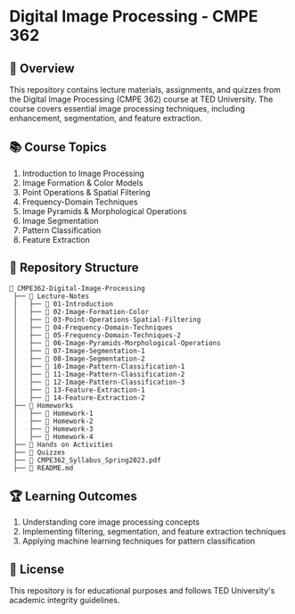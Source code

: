 # Digital Image Processing - CMPE 362

## 🎯 Overview

This repository contains lecture materials, assignments, and quizzes from the Digital Image Processing (CMPE 362) course at TED University. The course covers essential image processing techniques, including enhancement, segmentation, and feature extraction.

## 📚 Course Topics

1. Introduction to Image Processing
2. Image Formation & Color Models
3. Point Operations & Spatial Filtering
4. Frequency-Domain Techniques
5. Image Pyramids & Morphological Operations
6. Image Segmentation
7. Pattern Classification
8. Feature Extraction

## 📂 Repository Structure

```
📁 CMPE362-Digital-Image-Processing
 ├── 📂 Lecture-Notes
 │   ├── 📂 01-Introduction
 │   ├── 📂 02-Image-Formation-Color
 │   ├── 📂 03-Point-Operations-Spatial-Filtering
 │   ├── 📂 04-Frequency-Domain-Techniques
 │   ├── 📂 05-Frequency-Domain-Techniques-2
 │   ├── 📂 06-Image-Pyramids-Morphological-Operations
 │   ├── 📂 07-Image-Segmentation-1
 │   ├── 📂 08-Image-Segmentation-2
 │   ├── 📂 10-Image-Pattern-Classification-1
 │   ├── 📂 11-Image-Pattern-Classification-2
 │   ├── 📂 12-Image-Pattern-Classification-3
 │   ├── 📂 13-Feature-Extraction-1
 │   ├── 📂 14-Feature-Extraction-2
 ├── 📂 Homeworks
 │   ├── 📂 Homework-1
 │   ├── 📂 Homework-2
 │   ├── 📂 Homework-3
 │   ├── 📂 Homework-4
 ├── 📂 Hands on Activities
 ├── 📂 Quizzes
 ├── 📄 CMPE362_Syllabus_Spring2023.pdf
 ├── 📄 README.md
```

## 🏆 Learning Outcomes

1. Understanding core image processing concepts
2. Implementing filtering, segmentation, and feature extraction techniques
3. Applying machine learning techniques for pattern classification

## 📜 License

This repository is for educational purposes and follows TED University's academic integrity guidelines.
